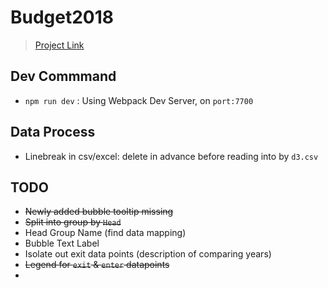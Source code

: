# Budget2018
> [Project Link](https://roytangrb.github.io/Budget2018/)

## Dev Commmand
* `npm run dev` : Using Webpack Dev Server, on `port:7700`

## Data Process
- Linebreak in csv/excel: delete in advance before reading into by `d3.csv`

## TODO
* ~~Newly added bubble tooltip missing~~
* ~~Split into group by `Head`~~
* Head Group Name (find data mapping)
* Bubble Text Label
* Isolate out exit data points (description of comparing years)
* ~~Legend for `exit` & `enter` datapoints~~
* 